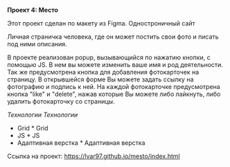 **Проект 4: Место** 


Этот проект сделан по макету из Figma. 	Одностроничный сайт

Личная страничка человека, где он может постить свои фото и писать под ними описания. 	

В проекте реализован popup, вызывающийся по нажатию кнопки, с помощью JS. В нем вы можете изменить ваше имя и род деятельности. 	
Так же предусмотрена кнопка для добавления фотокарточек на страницу. В открывшейся форме Вы можете задать ссылку на фотографию и подпись к ней. 
На каждой фотокарточке предусмотрена кнопка "like" и "delete", нажав которые Вы можете либо лайкнуть, либо удалить фотокарточку со страницы.


*Технологии* 	*Технологии* 
* Grid 	* Grid 
* JS 	* JS 
* Адаптивная верстка	* Адаптивная верстка


Ссылка на проект: https://lvar97.github.io/mesto/index.html
